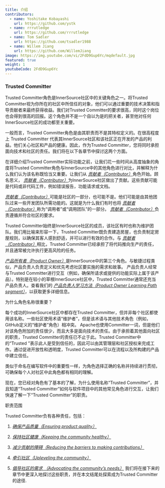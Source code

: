 ```yaml
---
title: 介绍
contributors:
  - name: Yoshitake Kobayashi
    url: https://github.com/ystk
  - name: rrrutledge
    url: https://github.com/rrrutledge
  - name: Tom Sadler
    url: https://github.com/tsadler1988
  - name: Willem Jiang
    url: https://github.com/WillemJiang
image: https://img.youtube.com/vi/2FdD9Gup6Yc/mqdefault.jpg
featured: true
weight: 1
youtubeCode: 2FdD9Gup6Yc
---
```

<div class="sect2">
<h3 id="_trusted_committer">Trusted Committer</h3>
<div class="paragraph">
<p>Trusted Committer角色是InnerSource社区中的关键角色之一。将Trusted Committer视为你所在的社区中所信任的对象，他们可以通过重要的技术决策和指导贡献者来最终获得收益。我们对Trusted Committer的要求很高，同时这个岗位也会得到很高的回报。这个角色并不是一个自以为是的把关者，甚至他对任何InnerSource社区的成功都至关重要。</p>
</div>
<div class="paragraph">
<p>一般而言，Trusted Committer角色是由其职责而不是其特权定义的。在很高程度上 Trusted Committer 代表其InnerSource社区和该社区正在开发的产品的利益。他们关心社区和产品的健康。因此，作为Trusted Committer，您将同时承担面向技术和社区的责任。我们将在以下各章节中探讨这两个方面。</p>
</div>
<div class="paragraph">
<p>在详细介绍Trusted Committer实际功能之前，让我们花一些时间从高度抽象的角度将Trusted Committer角色与InnerSource中的其他角色进行对比，并解释为什么我们认为该名称既恰当又重要。让我们从 <a href="https://innersourcecommons.org/zh/learn/learning-path/contributor/01"><em>贡献者（Contributor）</em></a>角色开始。顾名思义， <a href="https://innersourcecommons.org/zh/learn/learning-path/contributor/01"><em>贡献者（Contributor）</em></a>为InnerSource社区做出了贡献。这些贡献可能是代码或非代码工件，例如错误报告，功能请求或文档。</p>
</div>
<div class="paragraph">
<p><a href="https://innersourcecommons.org/zh/learn/learning-path/contributor/01"><em>贡献者（Contributor）</em></a>可能是社区的一部分，也可能不是。他们可能是由其他团队过来一些开发团队所需功能的。这就是为什么我们有时也将 <a href="https://innersourcecommons.org/zh/learn/learning-path/contributor/01"><em>贡献者（Contributor）</em></a>称为“调用者”或“调用团队”的一部分。 <a href="https://innersourcecommons.org/zh/learn/learning-path/contributor/01"><em>贡献者（Contributor）</em></a>负责遵循并符合社区的要求。</p>
</div>
<div class="paragraph">
<p>Trusted Committer始终是InnerSource社区的成员，该社区有时也称为维护团队。我们用比喻来形容一下，Trusted Committer既负责建造房屋，也负责制定房屋规则，以确保其客人感到舒适，并可以进行有效的合作。与 <a href="https://innersourcecommons.org/zh/learn/learning-path/contributor/01"><em>贡献者（Contributor）</em></a>相比，Trusted Committer已经承担了将代码推向生产的责任，并且通常被允许执行更高风险的任务。</p>
</div>
<div class="paragraph">
<p><a href="https://innersourcecommons.org/learn/learning-path/product-owner/01"><em>产品所有者（Product Owner）</em></a>是InnerSource中的第三个角色。与敏捷过程类似，产品负责人负责定义和优先考虑社区要实施的需求和故事。 产品负责人经常与Trusted Committer进行交互（例如，确保所请求或提供的功能实际上属于该产品）。特别是在较小的草根InnerSource社区中，Trusted Committer通常还充当产品负责人。查看我们的 <a href="https://innersourcecommons.org/learn/learning-path/product-owner/01"><em>产品负责人学习方法（Product Owner Learning Path segment）</em></a>，以获取更多详细信息。</p>
</div>
<div class="paragraph">
<p>为什么角色名称很重要？</p>
</div>
<div class="paragraph">
<p>每个成功的InnerSource社区中都存在Trusted Committer，但并非每个社区都使用该名称。一些社区使用术语“维护者”，但是该术语与其他技术角色（例如，GitHub定义的“维护者”角色）相冲突。 Apache也使用Committer一词，但是他们对该角色附加的责任很少，而且大多是面向技术的责任。由于承担着其他面向社区的职责，Trusted Committer的责任已不止于此。Trusted Committer中的“Trusted ”表示此人是受到信任的，因此可以由其管理层和社区授权来完成工作。通过促进开放性和透明度，Trusted Committer可以在流程以及所构建的产品中建立信任。</p>
</div>
<div class="paragraph">
<p>类似于命名在编写软件中的重要性一样，为角色选择正确的名称并持续进行贯彻，可确保每个人对社区中此角色都有相同的理解。</p>
</div>
<div class="paragraph">
<p>现在，您已经对角色有了基本的了解，为什么使用名称“Trusted Committer”，并且知道“Trusted Committer”如何与软件项目中的其他常见角色进行交互，让我们快速了解一下“Trusted Committer”的职责。</p>
</div>
<div class="paragraph">
<p>职责范围</p>
</div>
<div class="paragraph">
<p>Trusted Committer负有各种责任，包括：</p>
</div>
<div class="olist arabic">
<ol class="arabic">
<li>
<p><a href="https://innersourcecommons.org/zh/learn/learning-path/trusted-committer/02/"><em>确保产品质量（Ensuring product quality）</em></a></p>
</li>
<li>
<p><a href="https://innersourcecommons.org/zh/learn/learning-path/trusted-committer/03/"><em>保持社区健康（Keeping the community healthy）</em></a></p>
</li>
<li>
<p><a href="https://innersourcecommons.org/zh/learn/learning-path/trusted-committer/05/"><em>减少贡献的障碍（Reducing the barriers to making contributions）</em></a></p>
</li>
<li>
<p><a href="https://innersourcecommons.org/zh/learn/learning-path/trusted-committer/04/"><em>牵引社区（Upleveling the community）</em></a></p>
</li>
<li>
<p><a href="https://innersourcecommons.org/zh/learn/learning-path/trusted-committer/06/"><em>倡导社区的需求 （Advocating the community’s needs）</em></a>
我们将在接下来的章节中更深入地探讨这些职责，并在本文结尾处探索成为Trusted Committer的途径.</p>
</li>
</ol>
</div>
</div>
<!--- This file autogenerated from https://github.com/InnerSourceCommons/InnerSourceLearningPath/blob/master/scripts -->